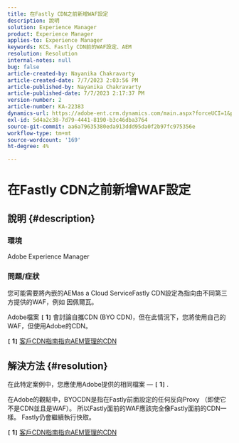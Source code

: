 ```yaml
---
title: 在Fastly CDN之前新增WAF設定
description: 說明
solution: Experience Manager
product: Experience Manager
applies-to: Experience Manager
keywords: KCS、Fastly CDN前的WAF設定、AEM
resolution: Resolution
internal-notes: null
bug: false
article-created-by: Nayanika Chakravarty
article-created-date: 7/7/2023 2:03:56 PM
article-published-by: Nayanika Chakravarty
article-published-date: 7/7/2023 2:17:37 PM
version-number: 2
article-number: KA-22383
dynamics-url: https://adobe-ent.crm.dynamics.com/main.aspx?forceUCI=1&pagetype=entityrecord&etn=knowledgearticle&id=0c3b2f16-cf1c-ee11-8f6e-6045bd006ce9
exl-id: 5d4a2c38-7d79-4441-8190-b3c46dba3764
source-git-commit: aa6a79635380eda913ddd95da0f2b97fc975356e
workflow-type: tm+mt
source-wordcount: '169'
ht-degree: 4%

---
```


# 在Fastly CDN之前新增WAF設定

## 說明 {#description}


### 環境

Adobe Experience Manager

### 問題/症狀

您可能需要將內嵌的AEMas a Cloud ServiceFastly CDN設定為指向由不同第三方提供的WAF，例如 因佩爾瓦。

Adobe檔案 <b>`[` 1`]` </b> 會討論自攜CDN (BYO CDN)，但在此情況下，您將使用自己的WAF，但使用Adobe的CDN。

<b>`[` 1`]` </b> [客戶CDN指南指向AEM管理的CDN](https://experienceleague.adobe.com/docs/experience-manager-cloud-service/content/implementing/content-delivery/cdn.html#point-to-point-CDN)


## 解決方法 {#resolution}


在此特定案例中，您應使用Adobe提供的相同檔案 —  <b>`[` 1`]` </b>.

在Adobe的觀點中，BYOCDN是指在Fastly前面設定的任何反向Proxy （即使它不是CDN並且是WAF）。 所以Fastly面前的WAF應該完全像Fastly面前的CDN一樣。 Fastly仍會繼續執行快取。

<b>`[` 1`]` </b> [客戶CDN指南指向AEM管理的CDN](https://experienceleague.adobe.com/docs/experience-manager-cloud-service/content/implementing/content-delivery/cdn.html#point-to-point-CDN)

